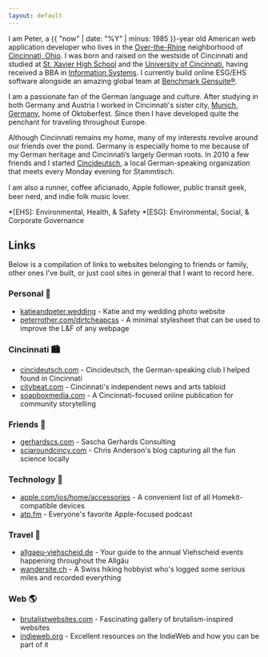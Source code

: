 ```yaml
---
layout: default
---
```


I am Peter, a {{ "now" | date: "%Y" | minus: 1985 }}-year old American web application developer who lives in the [Over-the-Rhine][otr] neighborhood of [Cincinnati, Ohio][cincinnati]. I was born and raised on the westside of Cincinnati and studied at [St. Xavier High School][st-xavier] and the [University of Cincinnati][uc], having received a BBA in [Information Systems][uc-is]. I currently build online ESG/EHS software alongside an amazing global team at [Benchmark Gensuite&reg;][benchmark].

I am a passionate fan of the German language and culture. After studying in both Germany and Austria I worked in Cincinnati's sister city, [Munich, Germany][munich], home of Oktoberfest. Since then I have developed quite the penchant for traveling throughout Europe.

Although Cincinnati remains my home, many of my interests revolve around our friends over the pond. Germany is especially home to me because of my German heritage and Cincinnati’s largely German roots. In 2010 a few friends and I started [Cincideutsch][cincideutsch], a local German-speaking organization that meets every Monday evening for Stammtisch.

I am also a runner, coffee aﬁcianado, Apple follower, public transit geek, beer nerd, and indie folk music lover.

[otr]: http://en.wikipedia.org/wiki/Over-the-Rhine
[cincinnati]: http://en.wikipedia.org/wiki/Cincinnati
[st-xavier]: http://en.wikipedia.org/wiki/St._Xavier_High_School_%28Cincinnati%29
[uc]: http://en.wikipedia.org/wiki/University_of_Cincinnati
[uc-is]: https://business.uc.edu/academics/undergraduate/information-systems/major.html
[munich]: http://en.wikipedia.org/wiki/Munich
[cincideutsch]: http://cincideutsch.com/
[benchmark]: https://benchmarkgensuite.com

*[EHS]: Environmental, Health, & Safety
*[ESG]: Environmental, Social, & Corporate Governance

## Links

Below is a compilation of links to websites belonging to friends or
family, other ones I've built, or just cool sites in general that I want to
record here.

### Personal 👤

- [katieandpeter.wedding](https://katieandpeter.wedding) -
Katie and my wedding photo website
- [peterrother.com/dirtcheapcss](https://peterrother.com/dirtcheapcss/) -
A minimal stylesheet that can be used to improve the L&F of any webpage

### Cincinnati 🏙

- [cincideutsch.com](http://cincideutsch.com/) -
Cincideutsch, the German-speaking club I helped found in Cincinnati
- [citybeat.com](https://www.citybeat.com) -
Cincinnati's independent news and arts tabloid
- [soapboxmedia.com](https://www.soapboxmedia.com) -
A Cincinnati-focused online publication for community storytelling

### Friends 👥

- [gerhardscs.com](https://www.gerhardscs.com) -
Sascha Gerhards Consulting
- [sciaroundcincy.com](https://sciaroundcincy.com) -
Chris Anderson's blog capturing all the fun science locally

### Technology 📱

- [apple.com/ios/home/accessories](https://www.apple.com/ios/home/accessories/) -
A convenient list of all Homekit-compatible devices
- [atp.fm](https://atp.fm) -
Everyone's favorite Apple-focused podcast

### Travel 🧳

- [allgaeu-viehscheid.de](https://www.allgaeu-viehscheid.de) -
Your guide to the annual Viehscheid events happening throughout the Allgäu
- [wandersite.ch](http://www.wandersite.ch) -
A Swiss hiking hobbyist who's logged some serious miles and recorded everything

### Web 🌎

- [brutalistwebsites.com](https://brutalistwebsites.com) -
Fascinating gallery of brutalism-inspired websites
- [indieweb.org](https://indieweb.org) -
Excellent resources on the IndieWeb and how you can be part of it
